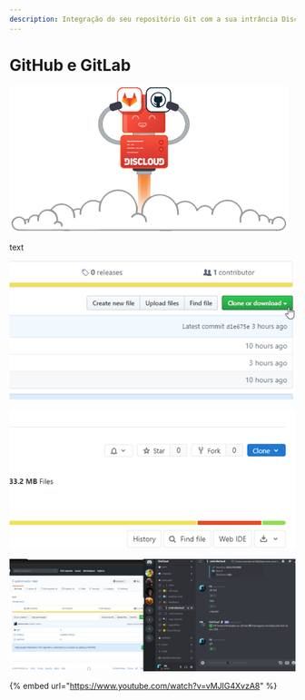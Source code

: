 ```yaml
---
description: Integração do seu repositório Git com a sua intrância Discloud
---
```


# GitHub e GitLab

![](../../.gitbook/assets/github-vs-gitlabpost%20%281%29.png)

text

![](../../.gitbook/assets/github.gif)

![](../../.gitbook/assets/gitlab.gif)

![](../../.gitbook/assets/exemplo%20%283%29.gif)

{% embed url="https://www.youtube.com/watch?v=vMJIG4XvzA8" %}



